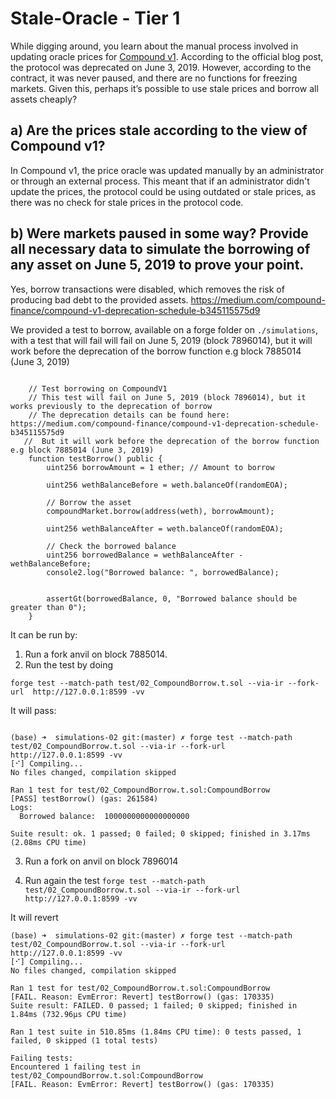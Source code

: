 # Stale-Oracle - Tier 1
While digging around, you learn about the manual process involved in updating oracle prices for [Compound v1](https://etherscan.io/address/0x3fda67f7583380e67ef93072294a7fac882fd7e7). According to the official blog post, the protocol was deprecated on June 3, 2019. However, according to the contract, it was never paused, and there are no functions for freezing markets. Given this, perhaps it’s possible to use stale prices and borrow all assets cheaply?


## a) Are the prices stale according to the view of Compound v1?

In Compound v1, the price oracle was updated manually by an administrator or through an external process. This meant that if an administrator didn't update the prices, the protocol could be using outdated or stale prices, as there was no check for stale prices in the protocol code.

## b) Were markets paused in some way? Provide all necessary data to simulate the borrowing of any asset on June 5, 2019 to prove your point.

Yes, borrow transactions were disabled, which removes the risk of producing bad debt to the provided assets. https://medium.com/compound-finance/compound-v1-deprecation-schedule-b345115575d9  

We provided a test to borrow, available on a forge folder on `./simulations`, with a test that will fail will fail on June 5, 2019 (block 7896014), but it will work before the deprecation of the borrow function e.g block 7885014 (June 3, 2019) 

```solidity

    // Test borrowing on CompoundV1
    // This test will fail on June 5, 2019 (block 7896014), but it works previously to the deprecation of borrow
    // The deprecation details can be found here:  https://medium.com/compound-finance/compound-v1-deprecation-schedule-b345115575d9
   //  But it will work before the deprecation of the borrow function e.g block 7885014 (June 3, 2019)
    function testBorrow() public {
        uint256 borrowAmount = 1 ether; // Amount to borrow

        uint256 wethBalanceBefore = weth.balanceOf(randomEOA);

        // Borrow the asset
        compoundMarket.borrow(address(weth), borrowAmount);

        uint256 wethBalanceAfter = weth.balanceOf(randomEOA);

        // Check the borrowed balance
        uint256 borrowedBalance = wethBalanceAfter - wethBalanceBefore;
        console2.log("Borrowed balance: ", borrowedBalance);


        assertGt(borrowedBalance, 0, "Borrowed balance should be greater than 0");
    }

```


It can be run by:

1. Run a fork anvil on block 7885014. 
2. Run the test by doing 

`forge test --match-path test/02_CompoundBorrow.t.sol --via-ir --fork-url  http://127.0.0.1:8599 -vv`

It will pass: 

```shell

(base) ➜  simulations-02 git:(master) ✗ forge test --match-path test/02_CompoundBorrow.t.sol --via-ir --fork-url  http://127.0.0.1:8599 -vv
[⠊] Compiling...
No files changed, compilation skipped

Ran 1 test for test/02_CompoundBorrow.t.sol:CompoundBorrow
[PASS] testBorrow() (gas: 261584)
Logs:
  Borrowed balance:  1000000000000000000

Suite result: ok. 1 passed; 0 failed; 0 skipped; finished in 3.17ms (2.08ms CPU time)
```

3. Run a fork on anvil on block 7896014

4. Run again the test
`forge test --match-path test/02_CompoundBorrow.t.sol --via-ir --fork-url  http://127.0.0.1:8599 -vv`

It will revert

```shell
(base) ➜  simulations-02 git:(master) ✗ forge test --match-path test/02_CompoundBorrow.t.sol --via-ir --fork-url  http://127.0.0.1:8599 -vv
[⠊] Compiling...
No files changed, compilation skipped

Ran 1 test for test/02_CompoundBorrow.t.sol:CompoundBorrow
[FAIL. Reason: EvmError: Revert] testBorrow() (gas: 170335)
Suite result: FAILED. 0 passed; 1 failed; 0 skipped; finished in 1.84ms (732.96µs CPU time)

Ran 1 test suite in 510.85ms (1.84ms CPU time): 0 tests passed, 1 failed, 0 skipped (1 total tests)

Failing tests:
Encountered 1 failing test in test/02_CompoundBorrow.t.sol:CompoundBorrow
[FAIL. Reason: EvmError: Revert] testBorrow() (gas: 170335)
```